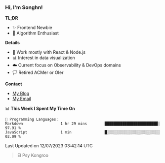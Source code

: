 ### Hi, I'm Songhn!

**TL;DR**

- ✨ Frontend Newbie
- 🎈 Algorithm Enthusiast

**Details**

- 🎯 Work mostly with React & Node.js
- 📊 Interest in data visualization
- ☁️ Current focus on Observability & DevOps domains
- 🏳️ Retired ACMer or OIer

**Contact**
- [My Blog](https://blog.songhn.com)
- [My Email](mailto:songhn233@gmail.com)

<!--START_SECTION:waka-->
📊 **This Week I Spent My Time On** 

```text
💬 Programming Languages: 
Markdown                 1 hr 29 mins        ████████████████████████░   97.91 % 
JavaScript               1 min               █░░░░░░░░░░░░░░░░░░░░░░░░   02.09 % 
```


 Last Updated on 12/07/2023 03:42:14 UTC
<!--END_SECTION:waka-->

> El Psy Kongroo
